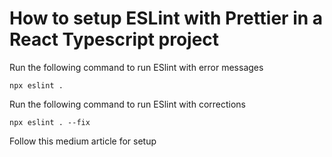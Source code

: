 # How to setup ESLint with Prettier in a React Typescript project

Run the following command to run ESlint with error messages
```
npx eslint .
```

Run the following command to run ESlint with corrections
```
npx eslint . --fix
```
Follow this medium article for setup
<a href = https://medium.com/@robinviktorsson/setting-up-eslint-and-prettier-for-a-typescript-project-aa2434417b8f >